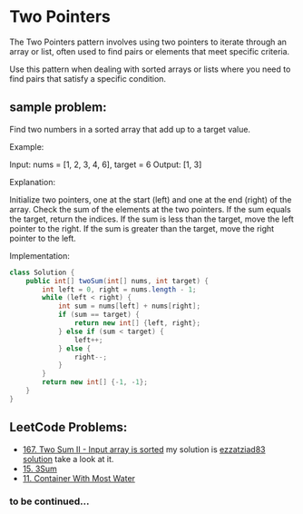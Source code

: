 # Two Pointers
The Two Pointers pattern involves using two pointers to iterate through an array or list, often used to find pairs or elements that meet specific criteria.

Use this pattern when dealing with sorted arrays or lists where you need to find pairs that satisfy a specific condition.

## sample problem:
Find two numbers in a sorted array that add up to a target value.

Example:

Input: nums = [1, 2, 3, 4, 6], target = 6
Output: [1, 3]

Explanation:

Initialize two pointers, one at the start (left) and one at the end (right) of the array.
Check the sum of the elements at the two pointers.
If the sum equals the target, return the indices.
If the sum is less than the target, move the left pointer to the right.
If the sum is greater than the target, move the right pointer to the left.

Implementation:

```java
class Solution {
    public int[] twoSum(int[] nums, int target) {
        int left = 0, right = nums.length - 1;
        while (left < right) {
            int sum = nums[left] + nums[right];
            if (sum == target) {
                return new int[] {left, right};
            } else if (sum < target) {
                left++;
            } else {
                right--;
            }
        }
        return new int[] {-1, -1};
    }
}
```

## LeetCode Problems:
- [167. Two Sum II - Input array is sorted](https://leetcode.com/problems/two-sum-ii-input-array-is-sorted/)
my solution is [ezzatziad83 solution](https://leetcode.com/problems/two-sum-ii-input-array-is-sorted/solutions/6348846/java-solution-by-ezzatziad83-qmzi) take a look at it.
- [15. 3Sum](https://leetcode.com/problems/3sum/)
- [11. Container With Most Water](https://leetcode.com/problems/container-with-most-water/)

### to be continued...